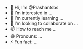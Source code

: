 - 👋 Hi, I’m @Prashantsbs
- 👀 I’m interested in ...
- 🌱 I’m currently learning ...
- 💞️ I’m looking to collaborate on ...
- 📫 How to reach me ...
- 😄 Pronouns: ...
- ⚡ Fun fact: ...

<!---
Prashantsbs/Prashantsbs is a ✨ special ✨ repository because its `README.md` (this file) appears on your GitHub profile.
You can click the Preview link to take a look at your changes.
--->
